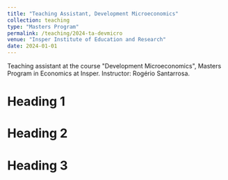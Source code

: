 ```yaml
---
title: "Teaching Assistant, Development Microeconomics"
collection: teaching
type: "Masters Program"
permalink: /teaching/2024-ta-devmicro
venue: "Insper Institute of Education and Research"
date: 2024-01-01
---
```


Teaching assistant at the course "Development Microeconomics", Masters Program in Economics at Insper. Instructor: Rogério Santarrosa.

Heading 1
======

Heading 2
======

Heading 3
======
